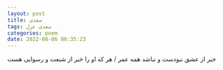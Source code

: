 ```yaml
---
layout: post
title: سعدی
tags: سعدی غزل
categories: poem
date: 2022-06-06 06:35:23
---
```


خبر از عشق نبودست و نباشد همه عمر / هر که او را خبر از شنعت و رسوایی هست
